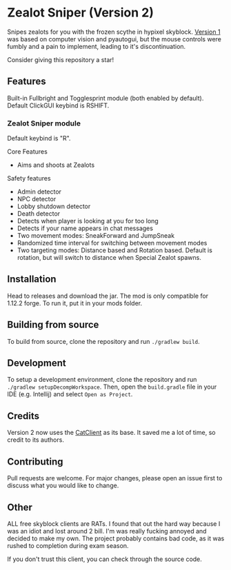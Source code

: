 # Zealot Sniper (Version 2)

Snipes zealots for you with the frozen scythe in hypixel skyblock. [Version 1](https://github.com/middleclicker/ZealotSniper) was based on computer vision and pyautogui, but the mouse controls were fumbly and a pain to implement, leading to it's discontinuation.

Consider giving this repository a star!

## Features

Built-in Fullbright and Togglesprint module (both enabled by default). Default ClickGUI keybind is RSHIFT.

### Zealot Sniper module

Default keybind is "R".

Core Features
- Aims and shoots at Zealots

Safety features
- Admin detector
- NPC detector
- Lobby shutdown detector
- Death detector
- Detects when player is looking at you for too long
- Detects if your name appears in chat messages
- Two movement modes: SneakForward and JumpSneak
- Randomized time interval for switching between movement modes
- Two targeting modes: Distance based and Rotation based. Default is rotation, but will switch to distance when Special Zealot spawns.

## Installation

Head to releases and download the jar. The mod is only compatible for 1.12.2 forge. To run it, put it in your mods folder.

## Building from source

To build from source, clone the repository and run `./gradlew build`.

## Development

To setup a development environment, clone the repository and run `./gradlew setupDecompWorkspace`. Then, open the `build.gradle` file in your IDE (e.g. Intellij) and select `Open as Project`.

## Credits

Version 2 now uses the [CatClient](https://github.com/XeonLyfe/1.12.2-Client-Base/tree/main) as its base. It saved me a lot of time, so credit to its authors.

## Contributing

Pull requests are welcome. For major changes, please open an issue first to discuss what you would like to change.

## Other

ALL free skyblock clients are RATs. I found that out the hard way because I was an idiot and lost around 2 bill. I'm was really fucking annoyed and decided to make my own. The project probably contains bad code, as it was rushed to completion during exam season.

If you don't trust this client, you can check through the source code.
